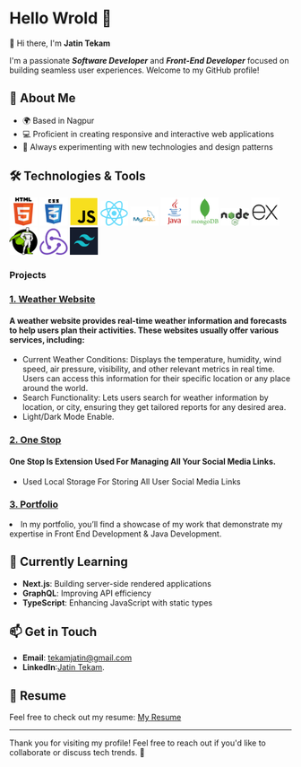 <h1>Hello Wrold 👋 </h1>
👋 Hi there, I'm <strong>Jatin Tekam</strong>

I'm a passionate ***Software Developer*** and ***Front-End Developer*** focused on building seamless user experiences. Welcome to my GitHub profile!

## 🚀 About Me

- 🌍 Based in Nagpur
- 💻 Proficient in creating responsive and interactive web applications
- 🎨 Always experimenting with new technologies and design patterns

## 🛠️ Technologies & Tools
<div>
  <img src="https://github.com/saarthack/portfolio/blob/main/images/html-min.png" width="50px">
  <img src="https://github.com/saarthack/portfolio/blob/main/images/css-min.png" width="50px">
  <img src="https://github.com/saarthack/portfolio/blob/main/images/js-min.png" width="50px">
  <img src="https://github.com/saarthack/portfolio/blob/main/images/React-icon.svg.png" width="50px">
  <img src="https://github.com/saarthack/portfolio/blob/main/images/MySQL-min.png" width="50px">
  <img src="https://github.com/saarthack/portfolio/blob/main/images/java-logo-1.png" width="50px">
  <img src="https://github.com/saarthack/portfolio/blob/main/images/mongodb-min.png" width="50px">
  <img src="https://github.com/saarthack/portfolio/blob/main/images/node-min.png" width="50px">
  <img src="https://github.com/saarthack/portfolio/blob/main/images/express.png" width="50px">
  <img src="https://github.com/saarthack/portfolio/blob/main/images/gsap-min.png" width="50px">
  <img src="https://github.com/saarthack/portfolio/blob/main/images/redux.png" width="50px">
  <img src="https://github.com/saarthack/portfolio/blob/main/images/tailwind.png
" width="50px">
</div>

<h3>Projects</h3>

### [1. Weather Website](https://github.com/JatinTekam/Weather-Website)
<h4>A weather website provides real-time weather information and forecasts to help users plan their activities. These websites usually offer various services, including:</h4>
<ul>
  <li>Current Weather Conditions: Displays the temperature, humidity, wind speed, air pressure, visibility, and other relevant metrics in real time. Users can access this information for their specific location or any place around the world.</li>
  <li>Search Functionality: Lets users search for weather information by location, or city, ensuring they get tailored reports for any desired area.</li>
  <li>Light/Dark Mode Enable.</li>
</ul>

### [2. One Stop](https://github.com/JatinTekam/OneStop-Extension)
<h4>One Stop Is Extension Used For Managing All Your Social Media Links.</h4>
<ul>
  <li>Used Local Storage For Storing All User Social Media Links</li>
</ul>

### [3. Portfolio](https://github.com/JatinTekam/portfolio-website)
> <ul>
  <li>In my portfolio, you’ll find a showcase of my work that demonstrate my expertise in Front End Development & Java Development.</li>
</ul>

## 🌱 Currently Learning

- **Next.js**: Building server-side rendered applications
- **GraphQL**: Improving API efficiency
- **TypeScript**: Enhancing JavaScript with static types

## 📫 Get in Touch

- **Email**: [tekamjatin@gmail.com](tekamjatin@gmail.com)
- **LinkedIn**:[Jatin Tekam](https://linkedin.com/in/jatin-tekam).

## 💼 Resume

Feel free to check out my resume: [My Resume](https://drive.google.com/file/d/1bqyraofabFK9wgLJyURcN_liA7U8dWGg/view?usp=drive_link)

---

Thank you for visiting my profile! Feel free to reach out if you'd like to collaborate or discuss tech trends. 🚀

